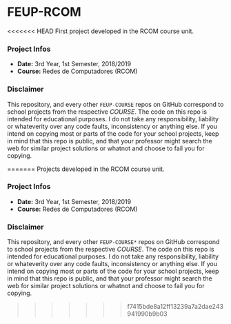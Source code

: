 # FEUP-RCOM
<<<<<<< HEAD
First project developed in the RCOM course unit.

### Project Infos
* **Date:** 3rd Year, 1st Semester, 2018/2019
* **Course:** Redes de Computadores (RCOM) 

### Disclaimer
This repository, and every other `FEUP-COURSE` repos on GitHub correspond to school projects from the respective *COURSE*. The code on this repo is intended for educational purposes. I do not take any responsibility, liability or whateverity over any code faults, inconsistency or anything else. If you intend on copying most or parts of the code for your school projects, keep in mind that this repo is public, and that your professor might search the web for similar project solutions or whatnot and choose to fail you for copying.

=======
Projects developed in the RCOM course unit.

### Project Infos
* **Date:** 3rd Year, 1st Semester, 2018/2019
* **Course:** Redes de Computadores (RCOM)


### Disclaimer
This repository, and every other `FEUP-COURSE*` repos on GitHub correspond to school projects from the respective *COURSE*. The code on this repo is intended for educational purposes. I do not take any responsibility, liability or whateverity over any code faults, inconsistency or anything else. If you intend on copying most or parts of the code for your school projects, keep in mind that this repo is public, and that your professor might search the web for similar project solutions or whatnot and choose to fail you for copying.
>>>>>>> f7415bde8a12ff13239a7a2dae243941990b9b03
